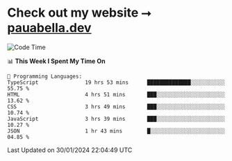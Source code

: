 # Check out my website ⭢ [pauabella.dev](https://pauabella.dev)

<!--START_SECTION:waka-->
![Code Time](http://img.shields.io/badge/Code%20Time-2%2C933%20hrs%2018%20mins-blue)

📊 **This Week I Spent My Time On** 

```text
💬 Programming Languages: 
TypeScript               19 hrs 53 mins      ██████████████░░░░░░░░░░░   55.75 % 
HTML                     4 hrs 51 mins       ███░░░░░░░░░░░░░░░░░░░░░░   13.62 % 
CSS                      3 hrs 49 mins       ███░░░░░░░░░░░░░░░░░░░░░░   10.74 % 
JavaScript               3 hrs 39 mins       ███░░░░░░░░░░░░░░░░░░░░░░   10.27 % 
JSON                     1 hr 43 mins        █░░░░░░░░░░░░░░░░░░░░░░░░   04.85 % 
```


 Last Updated on 30/01/2024 22:04:49 UTC
<!--END_SECTION:waka-->
